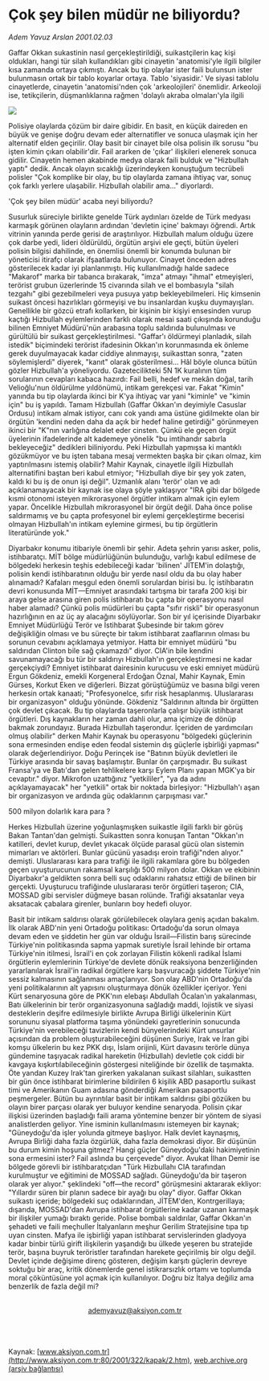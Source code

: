 # Çok şey bilen müdür ne biliyordu?

*Adem Yavuz Arslan 2001.02.03*

<div>
 <p class="spot">
  Gaffar Okkan sukastinin nasıl gerçekleştirildiği, suikastçilerin kaç kişi  oldukları, hangi tür silah kullandıkları gibi cinayetin 'anatomisi'yle ilgili bilgiler kısa zamanda ortaya çıkmıştı. Ancak  bu tip olaylar ister faili bulunsun ister bulunmasın  ortak bir tablo koyarlar ortaya. Tablo 'siyasidir.' Ve siyasi tablolu  cinayetlerde, cinayetin  'anatomisi'nden çok 'arkeolojileri' önemlidir. Arkeoloji ise, tetikçilerin, düşmanlıklarına rağmen 'dolaylı akraba olmaları'yla ilgili
 </p>
 <p class="metin">
 </p>
 <img border="0" src="/web/20010215225304im_/http://www.aksiyon.com.tr/2001/322/resimler/Cok.jpg"/>
 <p class="metin">
  Polisiye olaylarda çözüm bir daire gibidir. En basit, en küçük daireden en büyük ve genişe doğru devam eder alternatifler ve sonuca ulaşmak için her alternatif elden geçirilir. Olay basit bir cinayet bile olsa polisin ilk sorusu "bu işten kimin çıkarı olabilir'dir. Fail ararken de 'çıkar' ilişkileri elenerek sonuca gidilir. Cinayetin hemen akabinde medya olarak faili bulduk ve "Hizbullah yaptı" dedik. Ancak olayın sıcaklığı üzerindeyken konuştuğum tecrübeli polisler "Çok komplike bir olay, bu tip olaylarda zamana ihtiyaç var, sonuç çok farklı yerlere ulaşabilir. Hizbullah olabilir ama..." diyorlardı.
 </p>
 <p class="metin">
  'Çok şey bilen müdür' acaba neyi biliyordu?
 </p>
 <p class="metin">
  Susurluk süreciyle birlikte genelde Türk aydınları özelde de Türk medyası karmaşık görünen olayların ardından 'devletin içine' bakmayı öğrendi. Artık vitrinin yanında perde gerisi de araştırılıyor. Hizbullah malum olduğu üzere çok darbe yedi, lideri öldürüldü, örgütün arşivi ele geçti, bütün üyeleri polisin bilgisi dahilinde, en önemlisi önemli bir konumda bulunan bir yöneticisi itirafçı olarak ifşaatlarda bulunuyor. Cinayet önceden adres gösterilecek kadar iyi planlanmıştı. Hiç kullanılmadığı halde sadece "Makarof" marka bir tabanca bırakarak, "imza" atmayı "ihmal" etmeyişleri, terörist grubun üzerlerinde 15 civarında silah ve el bombasıyla "silah tezgahı" gibi gezebilmeleri veya pusuya yatıp bekleyebilmeleri. Hiç kimsenin suikast öncesi hazırlıkları görmeyişi ve bu insanlardan kuşku duymayışları. Genellikle bir gözcü etrafı kollarken, bir kişinin bir kişiyi ensesinden vurup kaçtığı Hizbullah eylemlerinden farklı olarak mesai saati çıkışında korunduğu bilinen Emniyet Müdürü'nün arabasına toplu saldırıda bulunulması ve gürültülü bir suikast gerçekleştirilmesi. "Gaffar'ı öldürmeyi planladık, silah istedik" biçimindeki terörist ifadesinin Okkan'ın korunmasında ek önleme gerek duyulmayacak kadar ciddiye alınmayışı, suikasttan sonra, "zaten söylemişlerdi" diyerek, "kanıt" olarak gösterilmesi... Hâl böyle olunca bütün gözler Hizbullah'a yöneliyordu. Gazetecilikteki 5N 1K kuralının tüm sorularının cevapları kabaca hazırdı: Fail belli, hedef ve mekân doğal, tarih Velioğlu'nun öldürülme yıldönümü, intikam gerekçesi var. Fakat "Kimin" yanında bu tip olaylarda ikinci bir K'ya ihtiyaç var yani "kiminle" ve "kimin için" bu iş yapıldı. Tamam Hizbullah (Gaffar Okkan'ın deyimiyle Casuslar Ordusu) intikam almak istiyor, canı cok yandı ama üstüne gidilmekte olan bir örgütün 'kendini neden daha da açık bir hedef haline getirdiği" görünmeyen ikinci bir "K"nın varlığına delalet eder cinsten. Çünkü ele geçen örgüt üyelerinin ifadelerinde alt kademeye yönelik "bu imtihandır sabırla bekleyeceğiz" dedikleri biliniyordu. Peki Hizbullah yapmışsa ki mantıklı gözükmüyor ve bu işten tabana mesaj vermekten başka bir çıkarı olmaz, kim yaptırılmasını istemiş olabilir? Mahir Kaynak, cinayetle ilgili Hizbullah alternatifini baştan beri kabul etmiyor; "Hizbullah diye bir şey yok zaten, kaldı ki bu iş de onun işi değil". Uzmanlık alanı 'terör' olan ve adı açıklanamayacak bir kaynak ise olaya şöyle yaklaşıyor "IRA gibi dar bölgede kısmi otonomi isteyen mikrorasyonel örgütler intikam almak için eylem yapar. Öncelikle Hizbullah mikrorasyonel bir örgüt değil. Daha önce polise saldırmamış ve bu çapta profesyonel bir eylemi gerçekleştirme becerisi olmayan Hizbullah'ın intikam eylemine girmesi, bu tip örgütlerin literatüründe yok."
 </p>
 <p class="metin">
  Diyarbakır konumu itibariyle önemli bir şehir. Adeta şehrin yarısı asker, polis, istihbaratçı. MİT bölge müdürlüğünün bulunduğu, varlığı kabul edilmese de bölgedeki herkesin teşhis edebileceği kadar 'bilinen' JİTEM'in dolaştığı, polisin kendi istihbaratının olduğu bir yerde nasıl oldu da bu olay haber alınamadı? Kafaları meşgul eden önemli sorulardan birisi bu. İç istihbaratın devri konusunda MİT—Emniyet arasındaki tartışma bir tarafa 200 kişi bir araya gelse arasına giren polis istihbaratı bu çapta bir operasyonu nasıl haber alamadı? Çünkü polis müdürleri bu çapta "sıfır riskli" bir operasyonun hazırlığının en az üç ay alacağını söylüyorlar. Son bir yıl içerisinde Diyarbakır Emniyet Müdürlüğü Terör ve İstihbarat Şubesinde bir takım görev değişikliğin olması ve bu süreçte bir takım istihbarat zaaflarının olması bu sorunun cevabını açıklamaya yetmiyor. Hatta bir emniyet müdürü "bu saldırıdan Clinton bile sağ çıkamazdı" diyor. CIA'in bile kendini savunamayacağı bu tür bir saldırıyı Hizbullah'ın gerçekleştirmesi ne kadar gerçekçiydi? Emniyet istihbarat dairesinin kurucusu ve eski emniyet müdürü Ergun Gökdeniz, emekli Korgeneral Erdoğan Öznal, Mahir Kaynak, Emin Gürses, Korkut Eken ve diğerleri. Bizzat görüştüğümüz ve basına bilgi veren herkesin ortak kanaati; "Profesyonelce, sıfır risk hesaplanmış. Uluslararası bir organizasyon" olduğu yönünde. Gökdeniz "Saldırının altında bir örgütten çok devlet çıkacak. Bu tip olaylarda taşeronlarla çalışır büyük istihbarat örgütleri. Dış kaynakların her zaman dahli olur, ama içimize de dönüp bakmak zorundayız. Burada Hizbullah taşerondur. İçeriden de yardımcıları olmuş olabilir" derken Mahir Kaynak bu operasyonu "bölgedeki güçlerinin sona ermesinden endişe eden feodal sistemin dış güçlerle işbirliği yapması" olarak değerlendiriyor. Doğu Perinçek ise "Batının büyük devletleri ile Türkiye arasında bir savaş başlamıştır. Bunlar ön çarpışmadır. Bu suikast Fransa'ya ve Batı'dan gelen tehlikelere karşı Eylem Planı yapan MGK'ya bir cevaptır." diyor. Mikrofon uzattığınız "yetkililer", "ya da adını açıklayamayacak" her "yetkili" ortak bir noktada birleşiyor: "Hizbullah'ı aşan bir organizasyon ve ardında güç odaklarının çarpışması var."
 </p>
 <p class="metin">
  500 milyon dolarlık kara para ?
 </p>
 <p class="metin">
  Herkes Hizbullah üzerine yoğunlaşmışken suikastle ilgili farklı bir görüş Bakan Tantan'dan gelmişti. Suikastten sonra konuşan Tantan "Okkan'ın katilleri, devlet kurup, devlet yıkacak ölçüde parasal gücü olan sistemin mimarları ve aktörleri. Bunlar gücünü yasadışı eroin trafiği"nden alıyor." demişti. Uluslararası kara para trafiği ile ilgili rakamlara göre bu bölgeden geçen uyuşturucunun rakamsal karşılığı 500 milyon dolar. Okkan ve ekibinin Diyarbakır'a geldikten sonra belli suç odaklarını rahatsız ettiği de bilinen bir gerçekti. Uyuşturucu trafiğinde uluslararası terör örgütleri taşeron; CIA, MOSSAD gibi servisler düğmeye basan rolünde. Trafiği aksatanlar veya aksatacak çabalara girenler, bunların boy hedefi oluyor.
 </p>
 <p class="metin">
  Basit bir intikam saldırısı olarak görülebilecek olaylara geniş açıdan bakalım. İlk olarak ABD'nin yeni Ortadoğu politikası: Ortadoğu'da sorun olmaya devam eden ve şiddetin her gün var olduğu İsrail—Filistin barış sürecinde Türkiye'nin politikasında sapma yapmak suretiyle İsrail lehinde bir ortama Türkiye'nin itilmesi, İsrail'i en çok zorlayan Filistin kökenli radikal İslami örgütlerin eylemlerinin Türkiye'de devlete dönük reaksiyona benzerliğinden yararlanılarak İsrail'in radikal örgütlere karşı başvuracağı şiddete Türkiye'nin sessiz kalmasının sağlanması amaçlanıyor. Son olay ABD'nin Ortadoğu'da yeni politikalarının alt yapısını oluşturmaya dönük özellikler içeriyor. Yeni Kürt senaryosuna göre de PKK'nın elebaşı Abdullah Öcalan'ın yakalanması, Batı ülkelerinin bir terör organizasyonuna sağladığı maddi, lojistik ve siyasi desteklerin deşifre edilmesiyle birlikte Avrupa Birliği ülkelerinin Kürt sorununu siyasal platforma taşıma yönündeki gayretlerinin sonucunda Türkiye'nin verebileceği tavizlerin kendi bünyelerindeki Kürt unsurlar açısından da problem oluşturabileceğini düşünen Suriye, Irak ve İran gibi komşu ülkelerin bu kez PKK dışı, İslam orijinli, Kürt davasını terörle dünya gündemine taşıyacak radikal hareketin (Hizbullah) devletle çok ciddi bir kavgaya kışkırtılabileceğinin göstergesi niteliğinde bir özellik de taşımakta. Öte yandan Kuzey Irak'tan girerken yakalanan suikast silahları, suikastten bir gün önce istihbarat birimlerine bildirilen 6 kişilik ABD pasaportlu suikast timi ve Amerikanın Guam adasına gönderdiği Amerikan pasaportlu peşmergeler. Bütün bu ayrıntılar basit bir intikam saldırısı gibi gözüken bu olayın birer parçası olarak yer buluyor kendine senaryoda. Polisin çıkar ilişkisi üzerinden başladığı faili arama yöntemine benzer bir yöntem de siyasi analistlerden geliyor. Yine isminin kullanılmasını istemeyen bir kaynak; "Güneydoğu'da işler yolunda gitmeye başlıyor. Halk devlet kaynaşmış, Avrupa Birliği daha fazla özgürlük, daha fazla demokrasi diyor. Bir düşünün bu durum kimin hoşuna gitmez? Hangi güçler Güneydoğu'daki hakimiyetinin sona ermesini ister? Fail aslında bu çerçevede" diyor. Avukat İlhan Demir ise bölgede görevli bir istihbaratçıdan "Türk Hizbullahı CIA tarafından kurulmuştur ve eğitimini de MOSSAD sağladı. Güneydoğu'da bir taşeron olarak yer alıyor." şeklindeki "off—the record" görüşmesini aktararak ekliyor: "Yıllardır süren bir planın sadece bir ayağı bu olay" diyor. Gaffar Okkan suikastı içeride; bölgedeki suç odaklarından, JİTEM'den, Kontrgerillaya; dışarıda, MOSSAD'dan Avrupa istihbarat örgütlerine kadar uzanan karmaşık bir ilişkiler yumağı bıraktı geride. Polise bombalı saldırılar, Gaffar Okkan'ın şehadeti ve faili meçhuller İtalyanların meşhur Gerilim Stratejisine tıpa tıp uyan cinsten. Mafya ile işbirliği yapan istihbarat servislerinden gladyoya kadar binbir türlü girift ilişkilerin yaşandığı bu ülkede yeşeren bu stratejide terör, başına buyruk teröristler tarafından harekete geçirilmiş bir olgu değil. Devlet içinde değişime direnç gösteren, değişim karşıtı güçlerin devreye soktuğu bir araç, kritik dönemlerde genel istikrarsızlık ortamı ve toplumda moral çöküntüsüne yol açmak için kullanılıyor. Doğru biz İtalya değiliz ama benzerlik de fazla değil mi?
 </p>
 <br/>
 <center>
  <a class="anaorta" href="http://web.archive.org/web/20010215225304/mailto:ademyavuz@aksiyon.com.tr">
   ademyavuz@aksiyon.com.tr
  </a>
 </center>
 <br/>
 <br/>
 <br/>
</div>

Kaynak: [www.aksiyon.com.tr](http://www.aksiyon.com.tr:80/2001/322/kapak/2.htm), [web.archive.org (arşiv bağlantısı)](http://web.archive.org/web/20010215225304/http://www.aksiyon.com.tr:80/2001/322/kapak/2.htm)
